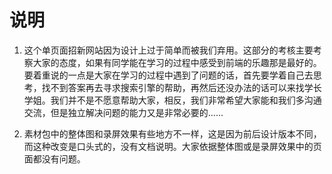 # 说明

1. 这个单页面招新网站因为设计上过于简单而被我们弃用。这部分的考核主要考察大家的态度，如果有同学能在学习的过程中感受到前端的乐趣那是最好的。要着重说的一点是大家在学习的过程中遇到了问题的话，首先要学着自己去思考，找不到答案再去寻求搜索引擎的帮助，再然后还没办法的话可以来找学长学姐。我们并不是不愿意帮助大家，相反，我们非常希望大家能和我们多沟通交流，但是独立解决问题的能力又是非常必要的......

2. 素材包中的整体图和录屏效果有些地方不一样，这是因为前后设计版本不同，而这种改变是口头式的，没有文档说明。大家依据整体图或是录屏效果中的页面都没有问题。
